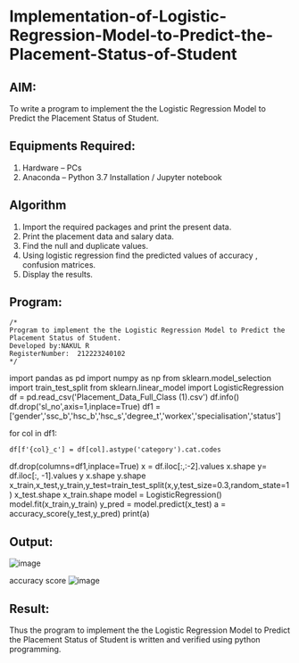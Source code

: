 # Implementation-of-Logistic-Regression-Model-to-Predict-the-Placement-Status-of-Student

## AIM:
To write a program to implement the the Logistic Regression Model to Predict the Placement Status of Student.

## Equipments Required:
1. Hardware – PCs
2. Anaconda – Python 3.7 Installation / Jupyter notebook

## Algorithm
1. Import the required packages and print the present data.
2. Print the placement data and salary data.
3. Find the null and duplicate values.
4. Using logistic regression find the predicted values of accuracy , confusion matrices.
5. Display the results.

## Program:
```
/*
Program to implement the the Logistic Regression Model to Predict the Placement Status of Student.
Developed by:NAKUL R
RegisterNumber:  212223240102
*/
```
import pandas as pd
import numpy as np
from sklearn.model_selection import train_test_split
from sklearn.linear_model import LogisticRegression
df = pd.read_csv('Placement_Data_Full_Class (1).csv')
df.info()
df.drop('sl_no',axis=1,inplace=True)
df1 = ['gender','ssc_b','hsc_b','hsc_s','degree_t','workex','specialisation','status']

for col in df1:
   
    df[f'{col}_c'] = df[col].astype('category').cat.codes
df.drop(columns=df1,inplace=True)
x = df.iloc[:,:-2].values
x.shape
y= df.iloc[:, -1].values
y
x.shape
y.shape
x_train,x_test,y_train,y_test=train_test_split(x,y,test_size=0.3,random_state=1)
x_test.shape
x_train.shape
model = LogisticRegression()
model.fit(x_train,y_train)
y_pred = model.predict(x_test)
a = accuracy_score(y_test,y_pred)
print(a)

## Output:
![image](https://github.com/user-attachments/assets/8dcef142-652c-4ae1-8eb8-5d04cf07d1e9)

accuracy score 
![image](https://github.com/user-attachments/assets/af1ab3cf-b886-4492-a2c5-4522c3f55ee0)

## Result:
Thus the program to implement the the Logistic Regression Model to Predict the Placement Status of Student is written and verified using python programming.
